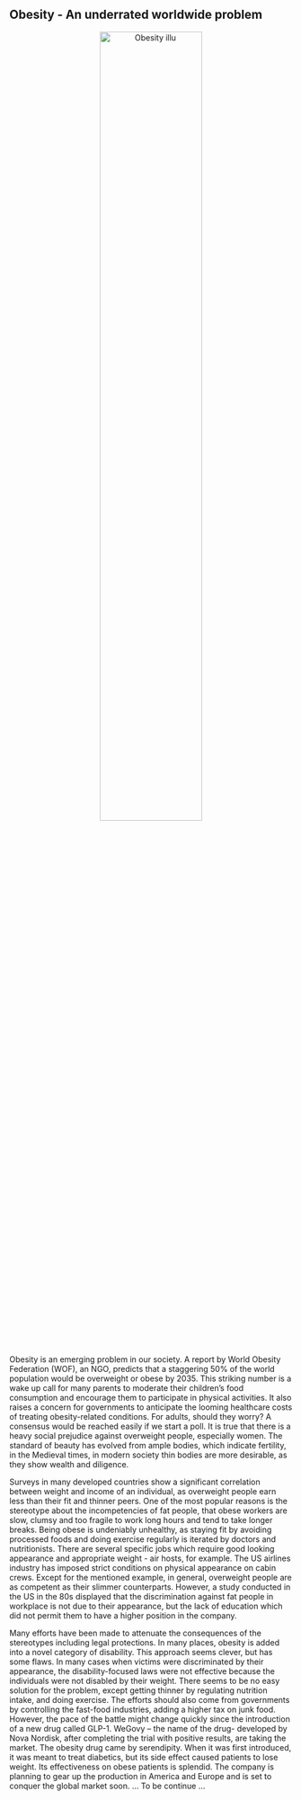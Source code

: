 ## Obesity - An underrated worldwide problem

<div align="center" title="Image generated by DALL-E">
  <img width="60%" alt="Obesity illu" src="https://raw.githubusercontent.com/quoccuongLE/quoccuongle.github.io/master/_posts/2023-5-11-obesity/sandwich.jpg">
</div>

Obesity is an emerging problem in our society. A report by World Obesity Federation (WOF), an NGO, predicts that a staggering 50% of the  world population would be overweight or obese by 2035. This striking number is a wake up call for many parents to moderate their children’s food consumption and encourage them to participate in physical activities. It also raises a concern for governments to anticipate the looming healthcare costs of treating obesity-related conditions.
For adults, should they worry? A consensus would be reached easily if we start a poll. It is true that there is a heavy social prejudice against overweight people, especially women. The standard of beauty has evolved from ample bodies, which indicate fertility, in the Medieval times, in modern society thin bodies are more desirable, as they show wealth and diligence.

Surveys in many developed countries show a significant correlation between weight and income of an individual, as overweight people earn less than their fit and thinner peers. One of the most popular reasons is the stereotype about the incompetencies of fat people, that obese workers are slow, clumsy and too fragile to work long hours and tend to take longer breaks. Being obese is undeniably unhealthy, as staying fit by avoiding processed foods and doing exercise regularly is iterated by doctors and nutritionists.
There are several specific jobs which require good looking appearance and appropriate weight -   air hosts, for example. The US airlines industry has imposed strict conditions on physical appearance on cabin crews. Except for the mentioned example, in general, overweight people are as competent as their slimmer counterparts. However, a study conducted in the US in the 80s displayed that the discrimination against fat people in workplace is not due to their appearance, but the lack of education which did not permit them to have a higher position in the company.

Many efforts have been made to attenuate the consequences of the stereotypes including legal protections. In many places, obesity is added into a novel category of disability. This approach seems clever, but has some flaws. In many cases when victims were discriminated by their appearance, the disability-focused laws were not effective because the individuals were not disabled by their weight.
There seems to be no easy solution for the problem, except getting thinner by regulating nutrition intake, and doing exercise. The efforts should also come from governments by controlling the fast-food industries, adding a higher tax on junk food. However, the pace of the battle might change quickly since the introduction of a new drug called GLP-1.
WeGovy – the name of the drug- developed by Nova Nordisk, after completing the trial with positive results, are taking the market. The obesity drug came by serendipity. When it was first introduced, it was meant to treat diabetics, but its side effect caused patients to lose weight. Its effectiveness on obese patients is splendid. The company is planning to gear up the production in America and Europe and is set to conquer the global market soon. … To be continue …
